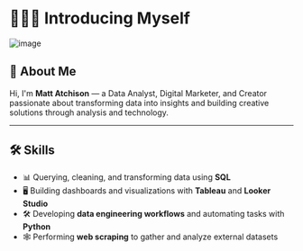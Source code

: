 # 🙋🏻‍♂️ Introducing Myself
![image](https://github.com/user-attachments/assets/52d80028-633d-47e2-a236-5a34d07afb23)

## 👋 About Me
Hi, I'm **Matt Atchison** — a Data Analyst, Digital Marketer, and Creator passionate about transforming data into insights and building creative solutions through analysis and technology.

---

## 🛠️ Skills
- 📊 Querying, cleaning, and transforming data using **SQL**
- 🖥️ Building dashboards and visualizations with **Tableau** and **Looker Studio**
- 🛠️ Developing **data engineering workflows** and automating tasks with **Python**
- 🕸️ Performing **web scraping** to gather and analyze external datasets
